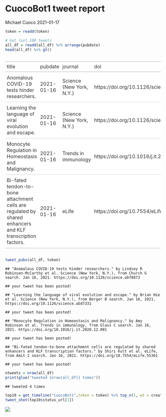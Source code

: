 CuocoBot1 tweet report
================
Michael Cuoco
2021-01-17

``` r
token = readd(token)
```

``` r
# Get last 100 tweets
all_df = readd(all_df) %>% arrange(pubdate)
head(all_df) %>% gt()
```

<style>html {
  font-family: -apple-system, BlinkMacSystemFont, 'Segoe UI', Roboto, Oxygen, Ubuntu, Cantarell, 'Helvetica Neue', 'Fira Sans', 'Droid Sans', Arial, sans-serif;
}

#ehrlynpplr .gt_table {
  display: table;
  border-collapse: collapse;
  margin-left: auto;
  margin-right: auto;
  color: #333333;
  font-size: 16px;
  background-color: #FFFFFF;
  width: auto;
  border-top-style: solid;
  border-top-width: 2px;
  border-top-color: #A8A8A8;
  border-right-style: none;
  border-right-width: 2px;
  border-right-color: #D3D3D3;
  border-bottom-style: solid;
  border-bottom-width: 2px;
  border-bottom-color: #A8A8A8;
  border-left-style: none;
  border-left-width: 2px;
  border-left-color: #D3D3D3;
}

#ehrlynpplr .gt_heading {
  background-color: #FFFFFF;
  text-align: center;
  border-bottom-color: #FFFFFF;
  border-left-style: none;
  border-left-width: 1px;
  border-left-color: #D3D3D3;
  border-right-style: none;
  border-right-width: 1px;
  border-right-color: #D3D3D3;
}

#ehrlynpplr .gt_title {
  color: #333333;
  font-size: 125%;
  font-weight: initial;
  padding-top: 4px;
  padding-bottom: 4px;
  border-bottom-color: #FFFFFF;
  border-bottom-width: 0;
}

#ehrlynpplr .gt_subtitle {
  color: #333333;
  font-size: 85%;
  font-weight: initial;
  padding-top: 0;
  padding-bottom: 4px;
  border-top-color: #FFFFFF;
  border-top-width: 0;
}

#ehrlynpplr .gt_bottom_border {
  border-bottom-style: solid;
  border-bottom-width: 2px;
  border-bottom-color: #D3D3D3;
}

#ehrlynpplr .gt_col_headings {
  border-top-style: solid;
  border-top-width: 2px;
  border-top-color: #D3D3D3;
  border-bottom-style: solid;
  border-bottom-width: 2px;
  border-bottom-color: #D3D3D3;
  border-left-style: none;
  border-left-width: 1px;
  border-left-color: #D3D3D3;
  border-right-style: none;
  border-right-width: 1px;
  border-right-color: #D3D3D3;
}

#ehrlynpplr .gt_col_heading {
  color: #333333;
  background-color: #FFFFFF;
  font-size: 100%;
  font-weight: normal;
  text-transform: inherit;
  border-left-style: none;
  border-left-width: 1px;
  border-left-color: #D3D3D3;
  border-right-style: none;
  border-right-width: 1px;
  border-right-color: #D3D3D3;
  vertical-align: bottom;
  padding-top: 5px;
  padding-bottom: 6px;
  padding-left: 5px;
  padding-right: 5px;
  overflow-x: hidden;
}

#ehrlynpplr .gt_column_spanner_outer {
  color: #333333;
  background-color: #FFFFFF;
  font-size: 100%;
  font-weight: normal;
  text-transform: inherit;
  padding-top: 0;
  padding-bottom: 0;
  padding-left: 4px;
  padding-right: 4px;
}

#ehrlynpplr .gt_column_spanner_outer:first-child {
  padding-left: 0;
}

#ehrlynpplr .gt_column_spanner_outer:last-child {
  padding-right: 0;
}

#ehrlynpplr .gt_column_spanner {
  border-bottom-style: solid;
  border-bottom-width: 2px;
  border-bottom-color: #D3D3D3;
  vertical-align: bottom;
  padding-top: 5px;
  padding-bottom: 6px;
  overflow-x: hidden;
  display: inline-block;
  width: 100%;
}

#ehrlynpplr .gt_group_heading {
  padding: 8px;
  color: #333333;
  background-color: #FFFFFF;
  font-size: 100%;
  font-weight: initial;
  text-transform: inherit;
  border-top-style: solid;
  border-top-width: 2px;
  border-top-color: #D3D3D3;
  border-bottom-style: solid;
  border-bottom-width: 2px;
  border-bottom-color: #D3D3D3;
  border-left-style: none;
  border-left-width: 1px;
  border-left-color: #D3D3D3;
  border-right-style: none;
  border-right-width: 1px;
  border-right-color: #D3D3D3;
  vertical-align: middle;
}

#ehrlynpplr .gt_empty_group_heading {
  padding: 0.5px;
  color: #333333;
  background-color: #FFFFFF;
  font-size: 100%;
  font-weight: initial;
  border-top-style: solid;
  border-top-width: 2px;
  border-top-color: #D3D3D3;
  border-bottom-style: solid;
  border-bottom-width: 2px;
  border-bottom-color: #D3D3D3;
  vertical-align: middle;
}

#ehrlynpplr .gt_striped {
  background-color: rgba(128, 128, 128, 0.05);
}

#ehrlynpplr .gt_from_md > :first-child {
  margin-top: 0;
}

#ehrlynpplr .gt_from_md > :last-child {
  margin-bottom: 0;
}

#ehrlynpplr .gt_row {
  padding-top: 8px;
  padding-bottom: 8px;
  padding-left: 5px;
  padding-right: 5px;
  margin: 10px;
  border-top-style: solid;
  border-top-width: 1px;
  border-top-color: #D3D3D3;
  border-left-style: none;
  border-left-width: 1px;
  border-left-color: #D3D3D3;
  border-right-style: none;
  border-right-width: 1px;
  border-right-color: #D3D3D3;
  vertical-align: middle;
  overflow-x: hidden;
}

#ehrlynpplr .gt_stub {
  color: #333333;
  background-color: #FFFFFF;
  font-size: 100%;
  font-weight: initial;
  text-transform: inherit;
  border-right-style: solid;
  border-right-width: 2px;
  border-right-color: #D3D3D3;
  padding-left: 12px;
}

#ehrlynpplr .gt_summary_row {
  color: #333333;
  background-color: #FFFFFF;
  text-transform: inherit;
  padding-top: 8px;
  padding-bottom: 8px;
  padding-left: 5px;
  padding-right: 5px;
}

#ehrlynpplr .gt_first_summary_row {
  padding-top: 8px;
  padding-bottom: 8px;
  padding-left: 5px;
  padding-right: 5px;
  border-top-style: solid;
  border-top-width: 2px;
  border-top-color: #D3D3D3;
}

#ehrlynpplr .gt_grand_summary_row {
  color: #333333;
  background-color: #FFFFFF;
  text-transform: inherit;
  padding-top: 8px;
  padding-bottom: 8px;
  padding-left: 5px;
  padding-right: 5px;
}

#ehrlynpplr .gt_first_grand_summary_row {
  padding-top: 8px;
  padding-bottom: 8px;
  padding-left: 5px;
  padding-right: 5px;
  border-top-style: double;
  border-top-width: 6px;
  border-top-color: #D3D3D3;
}

#ehrlynpplr .gt_table_body {
  border-top-style: solid;
  border-top-width: 2px;
  border-top-color: #D3D3D3;
  border-bottom-style: solid;
  border-bottom-width: 2px;
  border-bottom-color: #D3D3D3;
}

#ehrlynpplr .gt_footnotes {
  color: #333333;
  background-color: #FFFFFF;
  border-bottom-style: none;
  border-bottom-width: 2px;
  border-bottom-color: #D3D3D3;
  border-left-style: none;
  border-left-width: 2px;
  border-left-color: #D3D3D3;
  border-right-style: none;
  border-right-width: 2px;
  border-right-color: #D3D3D3;
}

#ehrlynpplr .gt_footnote {
  margin: 0px;
  font-size: 90%;
  padding: 4px;
}

#ehrlynpplr .gt_sourcenotes {
  color: #333333;
  background-color: #FFFFFF;
  border-bottom-style: none;
  border-bottom-width: 2px;
  border-bottom-color: #D3D3D3;
  border-left-style: none;
  border-left-width: 2px;
  border-left-color: #D3D3D3;
  border-right-style: none;
  border-right-width: 2px;
  border-right-color: #D3D3D3;
}

#ehrlynpplr .gt_sourcenote {
  font-size: 90%;
  padding: 4px;
}

#ehrlynpplr .gt_left {
  text-align: left;
}

#ehrlynpplr .gt_center {
  text-align: center;
}

#ehrlynpplr .gt_right {
  text-align: right;
  font-variant-numeric: tabular-nums;
}

#ehrlynpplr .gt_font_normal {
  font-weight: normal;
}

#ehrlynpplr .gt_font_bold {
  font-weight: bold;
}

#ehrlynpplr .gt_font_italic {
  font-style: italic;
}

#ehrlynpplr .gt_super {
  font-size: 65%;
}

#ehrlynpplr .gt_footnote_marks {
  font-style: italic;
  font-size: 65%;
}
</style>
<div id="ehrlynpplr" style="overflow-x:auto;overflow-y:auto;width:auto;height:auto;"><table class="gt_table">
  
  <thead class="gt_col_headings">
    <tr>
      <th class="gt_col_heading gt_columns_bottom_border gt_left" rowspan="1" colspan="1">title</th>
      <th class="gt_col_heading gt_columns_bottom_border gt_left" rowspan="1" colspan="1">pubdate</th>
      <th class="gt_col_heading gt_columns_bottom_border gt_left" rowspan="1" colspan="1">journal</th>
      <th class="gt_col_heading gt_columns_bottom_border gt_left" rowspan="1" colspan="1">doi</th>
      <th class="gt_col_heading gt_columns_bottom_border gt_center" rowspan="1" colspan="1">first_author</th>
      <th class="gt_col_heading gt_columns_bottom_border gt_center" rowspan="1" colspan="1">last_author</th>
      <th class="gt_col_heading gt_columns_bottom_border gt_left" rowspan="1" colspan="1">search</th>
    </tr>
  </thead>
  <tbody class="gt_table_body">
    <tr>
      <td class="gt_row gt_left">Anomalous COVID-19 tests hinder researchers.</td>
      <td class="gt_row gt_left">2021-01-16</td>
      <td class="gt_row gt_left">Science (New York, N.Y.)</td>
      <td class="gt_row gt_left">https://doi.org/10.1126/science.abf8873</td>
      <td class="gt_row gt_center">Lindsey R Robinson-McCarthy</td>
      <td class="gt_row gt_center">Jenny M Tam</td>
      <td class="gt_row gt_left">Church G</td>
    </tr>
    <tr>
      <td class="gt_row gt_left">Learning the language of viral evolution and escape.</td>
      <td class="gt_row gt_left">2021-01-16</td>
      <td class="gt_row gt_left">Science (New York, N.Y.)</td>
      <td class="gt_row gt_left">https://doi.org/10.1126/science.abd7331</td>
      <td class="gt_row gt_center">Brian Hie</td>
      <td class="gt_row gt_center">Bryan Bryson</td>
      <td class="gt_row gt_left">Berger B</td>
    </tr>
    <tr>
      <td class="gt_row gt_left">Monocyte Regulation in Homeostasis and Malignancy.</td>
      <td class="gt_row gt_left">2021-01-16</td>
      <td class="gt_row gt_left">Trends in immunology</td>
      <td class="gt_row gt_left">https://doi.org/10.1016/j.it.2020.12.001</td>
      <td class="gt_row gt_center">Amy Robinson</td>
      <td class="gt_row gt_center">Jeffrey W Pollard</td>
      <td class="gt_row gt_left">Glass C</td>
    </tr>
    <tr>
      <td class="gt_row gt_left">Bi-fated tendon-to-bone attachment cells are regulated by shared enhancers and KLF transcription factors.</td>
      <td class="gt_row gt_left">2021-01-16</td>
      <td class="gt_row gt_left">eLife</td>
      <td class="gt_row gt_left">https://doi.org/10.7554/eLife.55361</td>
      <td class="gt_row gt_center">Shiri Kult</td>
      <td class="gt_row gt_center">Elazar Zelzer</td>
      <td class="gt_row gt_left">Amit I</td>
    </tr>
  </tbody>
  
  
</table></div>

``` r
tweet_pubs(all_df, token)
```

    ## "Anomalous COVID-19 tests hinder researchers." by Lindsey R Robinson-McCarthy et al. Science (New York, N.Y.), from Church G search. Jan 16, 2021. https://doi.org/10.1126/science.abf8873

    ## your tweet has been posted!

    ## "Learning the language of viral evolution and escape." by Brian Hie et al. Science (New York, N.Y.), from Berger B search. Jan 16, 2021. https://doi.org/10.1126/science.abd7331

    ## your tweet has been posted!

    ## "Monocyte Regulation in Homeostasis and Malignancy." by Amy Robinson et al. Trends in immunology, from Glass C search. Jan 16, 2021. https://doi.org/10.1016/j.it.2020.12.001

    ## your tweet has been posted!

    ## "Bi-fated tendon-to-bone attachment cells are regulated by shared enhancers and KLF transcription factors." by Shiri Kult et al. eLife, from Amit I search. Jan 16, 2021. https://doi.org/10.7554/eLife.55361

    ## your tweet has been posted!

``` r
ntweets = nrow(all_df)
print(glue("tweeted {nrow(all_df)} times"))
```

    ## tweeted 4 times

``` r
top10 = get_timeline("CuocoBot1",token = token) %>% top_n(1, wt = created_at)
tweet_shot(top10$status_url[1])
```

![](tweet_report_files/figure-gfm/10%20tweets-1.png)<!-- -->
